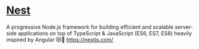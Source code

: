 # [Nest](https://github.com/nestjs/nest)

A progressive Node.js framework for building efficient and scalable server-side applications on top of TypeScript & JavaScript (ES6, ES7, ES8) heavily inspired by Angular 😻🚀 <https://nestjs.com/>